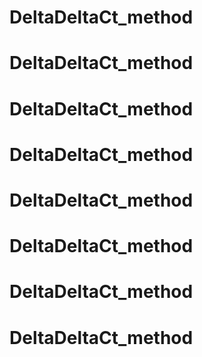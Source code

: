 # DeltaDeltaCt_method
# DeltaDeltaCt_method
# DeltaDeltaCt_method
# DeltaDeltaCt_method
# DeltaDeltaCt_method
# DeltaDeltaCt_method
# DeltaDeltaCt_method
# DeltaDeltaCt_method

